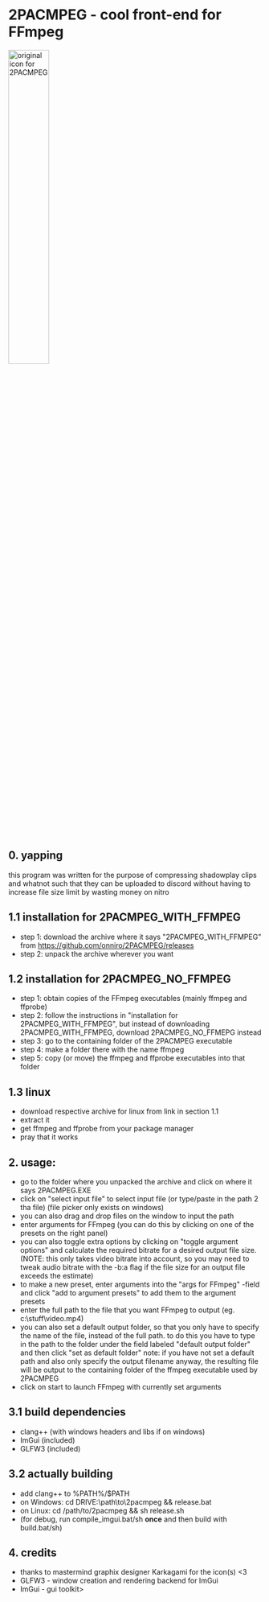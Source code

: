 # 2PACMPEG - cool front-end for FFmpeg

<img alt="original icon for 2PACMPEG" src="misc/FFMPAC_OG.ico" style="width:40%;">

## 0. yapping
<p>this program was written for the purpose of compressing shadowplay clips and whatnot such that they can be uploaded to discord without having to increase file size limit by wasting money on nitro</p>

## 1.1 installation for 2PACMPEG\_WITH\_FFMPEG
- step 1: download the archive where it says "2PACMPEG\_WITH\_FFMPEG" from  <https://github.com/onniro/2PACMPEG/releases>
- step 2: unpack the archive wherever you want

## 1.2 installation for 2PACMPEG\_NO\_FFMPEG
- step 1: obtain copies of the FFmpeg executables (mainly ffmpeg and ffprobe)
- step 2: follow the instructions in "installation for 2PACMPEG\_WITH\_FFMPEG", 
        but instead of downloading 2PACMPEG\_WITH\_FFMPEG, download 
        2PACMPEG\_NO\_FFMEPG instead
- step 3: go to the containing folder of the 2PACMPEG executable
- step 4: make a folder there with the name ffmpeg
- step 5: copy (or move) the ffmpeg and ffprobe executables into that folder 

## 1.3 linux
- download respective archive for linux from link in section 1.1
- extract it
- get ffmpeg and ffprobe from your package manager
- pray that it works

## 2. usage:
- go to the folder where you unpacked the archive and click on where it says 2PACMPEG.EXE
- click on "select input file" to select input file (or type/paste in the path 2 tha file) (file picker only exists on windows)
- you can also drag and drop files on the window to input the path  
- enter arguments for FFmpeg (you can do this by clicking on one of the presets on the right panel)
- you can also toggle extra options by clicking on "toggle argument options" and calculate the required bitrate for a desired output file size. (NOTE: this only takes video bitrate into account, so you may need to tweak audio bitrate with the -b:a flag if the file size for an output file exceeds the estimate)
- to make a new preset, enter arguments into the "args for FFmpeg" -field and click "add to argument presets" to add them to the argument presets
- enter the full path to the file that you want FFmpeg to output (eg. c:\stuff\video.mp4)
- you can also set a default output folder, so that you only have to specify the name of the file, instead of the full path. to do this you have to type in the path to the folder under the field labeled "default output folder" and then click "set as default folder"
note: if you have not set a default path and also only specify the output filename anyway, the resulting file will be output to the containing folder of the ffmpeg executable used by 2PACMPEG
- click on start to launch FFmpeg with currently set arguments

## 3.1 build dependencies 
- clang++ (with windows headers and libs if on windows)
- ImGui (included)
- GLFW3 (included)

## 3.2 actually building
- add clang++ to %PATH%/$PATH
- on Windows: cd DRIVE:\path\to\2pacmpeg && release.bat
- on Linux: cd /path/to/2pacmpeg && sh release.sh
- (for debug, run compile_imgui.bat/sh **once** and then build with build.bat/sh)

## 4. credits 
- thanks to mastermind graphix designer Karkagami for the icon(s) <3
- GLFW3 - window creation and rendering backend for ImGui
- ImGui - gui toolkit>


